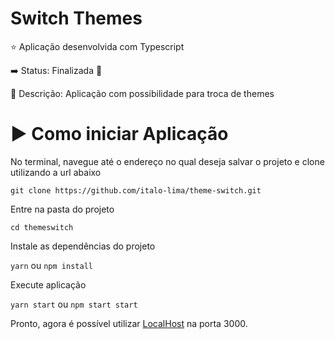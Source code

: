 # Switch Themes 

:star: Aplicação desenvolvida com Typescript

:arrow_right: Status: Finalizada :wrench:

:triangular_flag_on_post: Descrição: Aplicação com possibilidade para troca de themes

# :arrow_forward: Como iniciar Aplicação

No terminal, navegue até o endereço no qual deseja salvar o projeto e clone utilizando a url abaixo

`git clone https://github.com/italo-lima/theme-switch.git`

Entre na pasta do projeto

`cd themeswitch`

Instale as dependências do projeto

`yarn` ou `npm install`

Execute aplicação

`yarn start` ou `npm start start`

Pronto, agora é possível utilizar [LocalHost](http://localhost:3000) na porta 3000.

